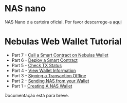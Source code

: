 # NAS nano

NAS Nano é a carteira oficial. Por favor descarrege-a [aqui](https://nano.nebulas.io/index_en.html)

# Nebulas Web Wallet Tutorial 
- Part 7 - [Call a Smart Contract on Nebulas Wallet](https://medium.com/nebulasio/call-a-smart-contract-on-nebulas-3522038aec18)
- Part 6 - [Deploy a Smart Contract](https://medium.com/nebulasio/deploy-a-smart-contract-1e781e13c22e)
- Part 5 - [Check TX Status](https://medium.com/nebulasio/check-tx-status-8dc7dd9b79de)
- Part 4 - [View Wallet Information](https://medium.com/nebulasio/view-wallet-information-fcea3ea35d94)
- Part 3 - [Signing a Transaction Offline](https://medium.com/nebulasio/signing-a-transaction-offline-ae8278f45201)
- Part 2 - [Sending NAS from your Wallet](https://medium.com/nebulasio/sending-nas-from-your-wallet-be1b958c4e5d)
- Part 1 - [Creating A NAS Wallet](https://medium.com/nebulasio/creating-a-nas-wallet-9d01b5fa2df6)

Documentação está para breve.
